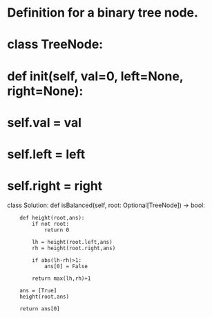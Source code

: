 # Definition for a binary tree node.
# class TreeNode:
#     def __init__(self, val=0, left=None, right=None):
#         self.val = val
#         self.left = left
#         self.right = right
class Solution:
    def isBalanced(self, root: Optional[TreeNode]) -> bool:
        
        def height(root,ans):
            if not root:
                return 0

            lh = height(root.left,ans)
            rh = height(root.right,ans)

            if abs(lh-rh)>1:
                ans[0] = False
            
            return max(lh,rh)+1

        ans = [True]    
        height(root,ans)

        return ans[0]
        